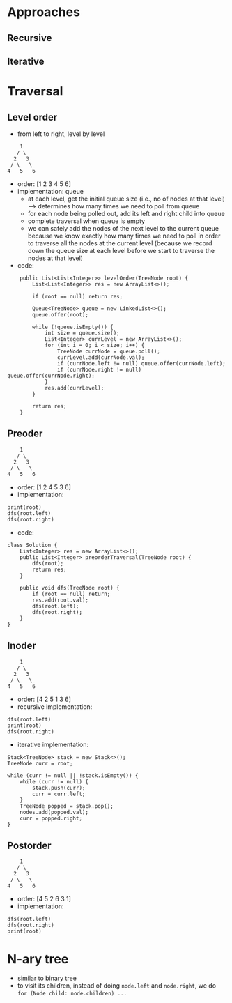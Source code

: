 # Approaches

## Recursive

## Iterative


# Traversal

## Level order
- from left to right, level by level
```
    1
   / \
  2   3
 / \   \
4   5   6
```
- order: [1 2 3 4 5 6]
- implementation: queue
  - at each level, get the initial queue size (i.e., no of nodes at that level) --> determines how many times we need to poll from queue
  - for each node being polled out, add its left and right child into queue
  - complete traversal when queue is empty 
  - we can safely add the nodes of the next level to the current queue because we know exactly how many times we need to poll in order to traverse all the nodes at the current level (because we record down the queue size at each level before we start to traverse the nodes at that level)
- code:
```
    public List<List<Integer>> levelOrder(TreeNode root) {
        List<List<Integer>> res = new ArrayList<>();
        
        if (root == null) return res;
        
        Queue<TreeNode> queue = new LinkedList<>();
        queue.offer(root);
        
        while (!queue.isEmpty()) {
            int size = queue.size();
            List<Integer> currLevel = new ArrayList<>();
            for (int i = 0; i < size; i++) {
                TreeNode currNode = queue.poll();
                currLevel.add(currNode.val);
                if (currNode.left != null) queue.offer(currNode.left);
                if (currNode.right != null) queue.offer(currNode.right);
            }
            res.add(currLevel);
        }
        
        return res;
    }
```

## Preoder 
```
    1
   / \
  2   3
 / \   \
4   5   6
```
- order: [1 2 4 5 3 6]
- implementation: 
``` 
print(root)
dfs(root.left)
dfs(root.right)
```
- code:
```
class Solution {
    List<Integer> res = new ArrayList<>();
    public List<Integer> preorderTraversal(TreeNode root) {
        dfs(root);
        return res;
    }
    
    public void dfs(TreeNode root) {
        if (root == null) return;
        res.add(root.val);
        dfs(root.left);
        dfs(root.right);
    }
}
```

## Inoder 
```
    1
   / \
  2   3
 / \   \
4   5   6
```
- order: [4 2 5 1 3 6]
- recursive implementation: 
``` 
dfs(root.left)
print(root)
dfs(root.right)
```
- iterative implementation: 
```
Stack<TreeNode> stack = new Stack<>();
TreeNode curr = root;

while (curr != null || !stack.isEmpty()) {
    while (curr != null) {
        stack.push(curr);
        curr = curr.left;
    }
    TreeNode popped = stack.pop();
    nodes.add(popped.val);
    curr = popped.right;
}
```

## Postorder 
```
    1
   / \
  2   3
 / \   \
4   5   6
```
- order: [4 5 2 6 3 1]
- implementation: 
``` 
dfs(root.left)
dfs(root.right)
print(root)
```

# N-ary tree
- similar to binary tree
- to visit its children, instead of doing ```node.left``` and ```node.right```, we do ```for (Node child: node.children) ...```
